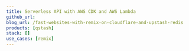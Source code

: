 ```yaml
---
title: Serverless API with AWS CDK and AWS Lambda
github_url: 
blog_url: /fast-websites-with-remix-on-cloudflare-and-upstash-redis
products: [qstash]
stack: []
use_cases: [remix]
---
```

